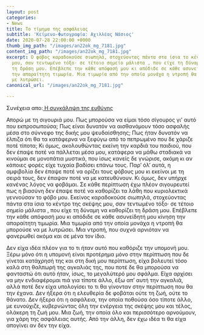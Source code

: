 ```yaml
---
layout: post
categories:
- News
title: Το τίμημα της ασφάλειας
subtitle: 'Κείμενο-Φωτογραφία: Αχιλλέας Νάσιος'
date: 2020-07-28 22:00:00 +0000
thumb_img_path: "/images/an22ok_mg_7181.jpg"
content_img_path: "/images/an22ok_mg_7181.jpg"
excerpt: Ο φόβος καραδοκούσε σιωπηλά, στοχεύοντας πάντα στα ίσια το κέντρο της σκέψης
  μου, σαν τεντωμένο τόξο· σε τέτοιο σημείο μάλιστα , που είχε τη δύναμη να καθορίζει
  τη δράση μου. Επέβλεπε την κάθε απόφασή μου κι απόδιδε σε κάθε ασυνείδητή μου κίνηση
  την απαραίτητη τιμωρία. Μια τιμωρία από την οποία μονάχα η ντροπή θα μπορούσε να
  με λυτρώσει.
canonical_url: "/images/an22ok_mg_7181.jpg"

---
```

Συνέχεια απο:<a href="https://hocusphotus.com/posts/anodus-21/" target="blank"> Η συγκάληψη της ευθύνης</a>

Απορώ με τη σιγουριά μου. Πως μπορούσα να είμαι τόσο σίγουρος γι’ αυτό που εκπροσωπούσα; Πως είναι δυνατόν να αισθανόμουν τόσο ασφαλής μέσα στο σύννεφο της δικής μου ψευδαίσθησης; Πως ήταν δυνατόν να έλπιζα ότι θα τα κατάφερνα να ξεφύγω από το πεπρωμένο που δε χάριζε ποτέ τίποτα; Κι όμως, ακολουθώντας εκείνη την καρδιά του παιδιού, που δεν έπαψε ποτέ να πάλλεται μέσα μου, κατάφερα να μάθω σταδιακά να κινούμαι σε μονοπάτια μυστικά, που ίσως κανείς δε γνώρισε, ακόμη κι αν κάποιες φορές είχε τυχαία βαδίσει επάνω τους. Παρ’ όλ’ αυτά, η αμφιβολία δεν έπαψε ποτέ να ορίζει τους φόβους μου κι εκείνοι με τη σειρά τους, δεν έπαψαν ποτέ να με κατευθύνουν. Κι όμως, δεν υπήρχε κανένας λόγος να φοβάμαι. Σε κάθε περίπτωση έχω πλέον σιγουρευτεί πως η βιασύνη δεν έπαψε ποτέ να καθορίζει τα λάθη που κυριολεκτικά γεννούσαν το φόβο μου. Εκείνος καραδοκούσε σιωπηλά, στοχεύοντας πάντα στα ίσια το κέντρο της σκέψης μου, σαν τεντωμένο τόξο· σε τέτοιο σημείο μάλιστα , που είχε τη δύναμη να καθορίζει τη δράση μου. Επέβλεπε την κάθε απόφασή μου κι απόδιδε σε κάθε ασυνείδητή μου κίνηση την απαραίτητη τιμωρία. Μια τιμωρία από την οποία μονάχα η ντροπή θα μπορούσε να με λυτρώσει. Μια ντροπή, που συχνά αρνιόταν να φανερωθεί ακόμα και σε μένα τον ίδιο.

Δεν είχα ιδέα πλέον για το τι ήταν αυτό που καθόριζε την υπομονή μου. Ξέρω μόνο ότι η υπομονή είναι προτέρημα μόνο στην περίπτωση που δε γίνεται κατάχρησή της και στη δική μου περίπτωση, είχα βολευτεί τόσο καλά στη θαλπωρή της αγκαλιάς της, που ποτέ δε θα μπορούσα να φανταστώ ότι αυτό ήταν, ίσως, το μεγαλύτερό μου σφάλμα. Είχα αρχίσει να μην ενδιαφέρομαι πιά για τίποτε άλλο, έξω απ’ αυτή την αγκαλιά, αλλά ποτέ δεν είχα υπολογίσει το τι θα γίνονταν στην περίπτωση που θα την έχανα. Δεν ήξερα ότι η ελευθερία δε φοβάται ούτε τη ζωή, ούτε το θάνατο. Δεν ήξερα ότι η ασφάλεια, την οποία ποθούσα όσο τίποτε άλλο, με ευνούχιζε, κυβερνώντας όλη την ενέργεια της σκέψης μου και τέλος, ολάκερη τη ζωή μου. Μια ζωή, την οποία όλο και περισσότερο αρνούμουν, για χάρη της ασφάλειας αυτής. Από την άλλη, δεν έχω ιδέα τι θα είχα απογίνει αν δεν την είχα.